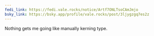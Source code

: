 ```yaml
---
fedi_link: https://fedi.vale.rocks/notice/Artf7ONLTsoCAmJmjo
bsky_link: https://bsky.app/profile/vale.rocks/post/3ljygzgq7es2z
---
```


Nothing gets me going like manually kerning type.
